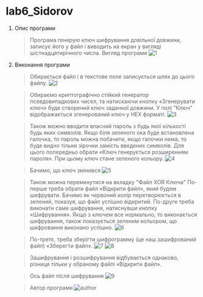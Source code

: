 # lab6_Sidorov
1. Опис програми
    
    > Програма генерую ключ шифрування довільної довжини, записує його у файл і виводить на екран у вигляді шістнадцятирічного числа.
    > Вигляд програми
    ![1](https://user-images.githubusercontent.com/101355277/206299105-173b1c31-9895-429f-ab60-42f68201ce99.png)
2. Виконання програми

    > Обирається файл і в текстове поле записується шлях до цього файлу.
    ![2](https://user-images.githubusercontent.com/101355277/206299841-757dfc44-1041-4655-a986-e3f97c1cdee0.png)

    > Обираємо криптографічно стійкий генератор псевдовипадкових чисел, та натискаючи кнопку «Згенерувати ключ» буде створений ключ заданної довжини.
    > У полі "Ключ" відображається згенерований ключ у HEX форматі.
    ![3](https://user-images.githubusercontent.com/101355277/206299901-503eca3e-b70b-424a-a04d-b4e54ca22d81.png)

    > Також можно вводити власний пароль з будь якої кількості будь яких символів. Якщо біля зеленого ока буде встановлена галочка, то пароль можна побачити, якщо    галочки нема, то буде видно тільки зірочки замість введених символів.
    > Для цього попередньо обрати «Ключ генерується розширенням пароля». При цьому ключ стане зеленого кольору.
    ![4](https://user-images.githubusercontent.com/101355277/206300062-d8816c60-8dc2-46c7-946d-ab1e1de1dc53.png)
    
    > Бачимо, що ключ змінився
    ![5](https://user-images.githubusercontent.com/101355277/206300188-c7d4e6af-5e12-4e8f-99fc-20994ca33685.png)


    > Також можна перемкнутися на вкладку "Файл XOR Ключа" 
    > По-перше треба обрати файл «Відкрити файл», який будем шифрувати. Бачимо як червоний колір перетворюється в зелений, показуя, що файл успішно відкритий.
    > По-друге треба виконати саме шифрування, натиснувши кнопку «Шифрування». Якщо з ключем все нормально, то виконається шифрування, також показується зеленим кольором, що шифровання виконано успішно. 
    ![6](https://user-images.githubusercontent.com/101355277/206300487-06c4e2cf-4a7f-4c53-bc8c-2811db40d774.png)

    > По-третє, треба зберігти шифрограмму (це наш зашифрований файл) «Зберегти файл». 
    ![7](https://user-images.githubusercontent.com/101355277/206300534-12ed8ba3-6dc8-4bdc-a564-8ba6f84b987f.png)
    ![8](https://user-images.githubusercontent.com/101355277/206300562-263c87db-ae38-4ee4-8a86-215e7b393ff7.png)

    > Зашифрування і розшифрування відбувається однаково, різниця тільки у обраному файлі «Відкрити файл».
    
    > Ось файл після шифрування
    ![9](https://user-images.githubusercontent.com/101355277/206300712-49aa97f5-0872-47d3-8ff3-5794ef2637a7.png)
    
    > Автор програми 
    ![author](https://user-images.githubusercontent.com/101355277/206301106-dcd6ea63-cc71-4be6-a52f-71cc58550d97.png)



    

